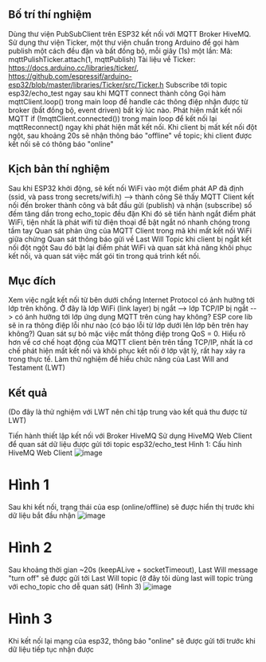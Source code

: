 ## Bố trí thí nghiệm
  Dùng thư viện PubSubClient trên ESP32 kết nối với MQTT Broker HiveMQ.
  Sử dụng thư viện Ticker, một thư viện chuẩn trong Arduino để gọi hàm publish một cách đều đặn và bất đồng bộ, mỗi giây (1s) một lần:
  Mã: mqttPulishTicker.attach(1, mqttPublish)
  Tài liệu về Ticker: https://docs.arduino.cc/libraries/ticker/, https://github.com/espressif/arduino-esp32/blob/master/libraries/Ticker/src/Ticker.h
  Subscribe tới topic esp32/echo_test ngay sau khi MQTT connect thành công
  Gọi hàm mqttClient.loop() trong main loop để handle các thông điệp nhận được từ broker (bất đồng bộ, event driven) bất kỳ lúc nào.
  Phát hiện mất kết nối MQTT if (!mqttClient.connected()) trong main loop để kết nối lại mqttReconnect() ngay khi phát hiện mất kết nối.
  Khi client bị mất kết nối đột ngột, sau khoảng 20s sẽ nhận thông báo "offline" về topic; khi client được kết nối sẽ có thông báo "online"
## Kịch bản thí nghiệm
  Sau khi ESP32 khởi động, sẽ kết nối WiFi vào một điểm phát AP đã định (ssid, và pass trong secrets/wifi.h) --> thành công
  Sẽ thấy MQTT Client kết nối đến broker thành công và bắt đầu gửi (publish) và nhận (subscribe) số đếm tăng dần trong echo_topic đều đặn
  Khi đó sẽ tiến hành ngắt điểm phát WiFi, tiện nhất là phát wifi từ điện thoại để bật ngắt nó nhanh chóng trong tầm tay
  Quan sát phản ứng của MQTT Client trong mã khi mất kết nối WiFi giữa chừng
  Quan sát thông báo gửi về Last Will Topic khi client bị ngắt kết nối đột ngột
  Sau đó bật lại điểm phát WiFi và quan sát khả năng khôi phục kết nối, và quan sát việc mất gói tin trong quá trình kết nối.
## Mục đích
  Xem việc ngắt kết nối từ bên dưới chồng Internet Protocol có ảnh hưởng tới lớp trên không. Ở đây là lớp WiFi (link layer) bị ngắt --> lớp TCP/IP bị ngắt --> có ảnh hưởng tới lớp ứng dụng MQTT trên cùng hay không? ESP core lib sẽ in ra thông điệp lỗi như nào (có báo lỗi từ lớp dưới lên lớp bên trên hay không?)
  Quan sát sự bỏ mặc việc mất thông điệp trong QoS = 0.
  Hiểu rõ hơn về cơ chế hoạt động của MQTT client bên trên tầng TCP/IP, nhất là cơ chế phát hiện mất kết nối và khôi phục kết nối ở lớp vật lý, rất hay xảy ra trong thực tế.
  Làm thử nghiệm để hiểu chức năng của Last Will and Testament (LWT)
## Kết quả
(Do đây là thử nghiệm với LWT nên chỉ tập trung vào kết quả thu được từ LWT)

  Tiến hành thiết lập kết nối với Broker HiveMQ
  Sử dụng HiveMQ Web Client để quan sát dữ liệu được gửi tới topic esp32/echo_test
  Hình 1: Cấu hình HiveMQ Web Client
![image](https://github.com/user-attachments/assets/96760ff8-ac5e-4caa-bc19-3022b8b18078)
# Hình 1
Sau khi kết nối, trạng thái của esp (online/offline) sẽ được hiển thị trước khi dữ liệu bắt đầu nhận
![image](https://github.com/user-attachments/assets/4b7ee649-6ecb-4eb9-9693-6ff90f8fcb08)
# Hình 2
Sau khoảng thời gian ~20s (keepALive + socketTimeout), Last Will message "turn off" sẽ được gửi tới Last Will topic (ở đây tôi dùng last will topic trùng với echo_topic cho dễ quan sát) (Hình 3)
![image](https://github.com/user-attachments/assets/392cb4a4-45ef-4d65-8e3c-59c280bdea00)
# Hình 3
Khi kết nối lại mạng của esp32, thông báo "online" sẽ được gửi tới trước khi dữ liệu tiếp tục nhận được



